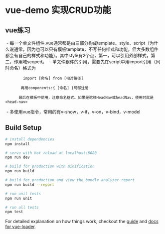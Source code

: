 # vue-demo 实现CRUD功能

## vue练习
  - 每一个单文件组件.vue通常都是由三部分构成template、style、script（为什么说通常，因为也可以只有模板template，不写任何样式和功能，但大多数组件都会有自己的样式和功能）。其中style有2个点，第一，可以引用外部样式，第二，作用域scoped。
  - 单文件组件的引用，需要先在script中用import引用（同时命名）格式为

            import [命名] from [相对路径]

           再用components:{ [命名] }局部注册

          最后在模板中使用，注意命名格式。如果是驼峰HeadNav或headNav，使用时就是<head-nav>
  - 多使用vue指令，常用的有v-show，v-if，v-on，v-bind，v-model

## Build Setup

``` bash
# install dependencies
npm install

# serve with hot reload at localhost:8080
npm run dev

# build for production with minification
npm run build

# build for production and view the bundle analyzer report
npm run build --report

# run unit tests
npm run unit

# run all tests
npm test
```

For detailed explanation on how things work, checkout the [guide](http://vuejs-templates.github.io/webpack/) and [docs for vue-loader](http://vuejs.github.io/vue-loader).
